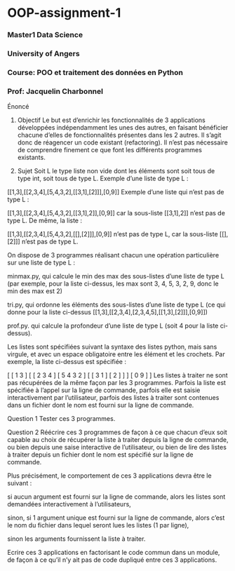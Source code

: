 # OOP-assignment-1
### Master1 Data Science
### University of Angers
### Course: POO et traitement des données en Python
### Prof: Jacquelin Charbonnel

Énoncé
1. Objectif
Le but est d’enrichir les fonctionnalités de 3 applications développées indépendamment les unes des autres, en faisant bénéficier chacune d’elles de fonctionnalités présentes dans les 2 autres. Il s’agit donc de réagencer un code existant (refactoring). Il n’est pas nécessaire de comprendre finement ce que font les différents programmes existants.

2. Sujet
Soit L le type liste non vide dont les éléments sont soit tous de type int, soit tous de type L. Exemple d’une liste de type L :

[[1,3],[[2,3,4],[5,4,3,2],[[3,1],[2]]],[0,9]]
Exemple d’une liste qui n’est pas de type L :

[[1,3],[[2,3,4],[5,4,3,2],[[3,1],2]],[0,9]]
car la sous-liste [[3,1],2]] n’est pas de type L. De même, la liste :

[[1,3],[[2,3,4],[5,4,3,2],[[],[2]]],[0,9]]
n’est pas de type L, car la sous-liste [[],[2]]] n’est pas de type L.

On dispose de 3 programmes réalisant chacun une opération particulière sur une liste de type L :

minmax.py, qui calcule le min des max des sous-listes d’une liste de type L (par exemple, pour la liste ci-dessus, les max sont 3, 4, 5, 3, 2, 9, donc le min des max est 2)

tri.py, qui ordonne les éléments des sous-listes d’une liste de type L (ce qui donne pour la liste ci-dessus [[1,3],[[2,3,4],[2,3,4,5],[[1,3],[2]]],[0,9]])

prof.py. qui calcule la profondeur d’une liste de type L (soit 4 pour la liste ci-dessus).

Les listes sont spécifiées suivant la syntaxe des listes python, mais sans virgule, et avec un espace obligatoire entre les élément et les crochets. Par exemple, la liste ci-dessus est spécifiée :

[ [ 1 3 ] [ [ 2 3 4 ] [ 5 4 3 2 ] [ [ 3 1 ] [ 2 ] ] ] [ 0 9 ] ]
Les listes à traiter ne sont pas récupérées de la même façon par les 3 programmes. Parfois la liste est spécifiée à l’appel sur la ligne de commande, parfois elle est saisie interactivement par l’utilisateur, parfois des listes à traiter sont contenues dans un fichier dont le nom est fourni sur la ligne de commande.

Question 1
Tester ces 3 programmes.

Question 2
Réécrire ces 3 programmes de façon à ce que chacun d’eux soit capable au choix de récupérer la liste à traiter depuis la ligne de commande, ou bien depuis une saise interactive de l’utilisateur, ou bien de lire des listes à traiter depuis un fichier dont le nom est spécifié sur la ligne de commande.

Plus précisément, le comportement de ces 3 applications devra être le suivant :

si aucun argument est fourni sur la ligne de commande, alors les listes sont demandées interactivement à l’utilisateurs,

sinon, si 1 argument unique est fourni sur la ligne de commande, alors c’est le nom du fichier dans lequel seront lues les listes (1 par ligne),

sinon les arguments fournissent la liste à traiter.

Ecrire ces 3 applications en factorisant le code commun dans un module, de façon à ce qu’il n’y ait pas de code dupliqué entre ces 3 applications.
